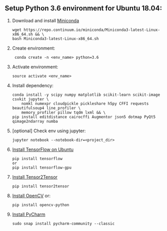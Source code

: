 ## Setup Python 3.6 environment for Ubuntu 18.04:
1. Download and install [Miniconda](https://conda.io/miniconda.html)
    ```
    wget https://repo.continuum.io/miniconda/Miniconda3-latest-Linux-x86_64.sh && \
    bash Miniconda3-latest-Linux-x86_64.sh
    ```
1. Create environment:
    ```
     conda create -n <env_name> python=3.6
    ```
1. Activate environment:
    ```
    source activate <env_name>
    ```
1. Install dependency:
    ```
    conda install -y scipy numpy matplotlib scikit-learn scikit-image csvkit jupyter \
        nomkl numexpr cloudpickle pickleshare h5py CFFI requests beautifulsoup4 line_profiler \
        memory_profiler pillow tqdm lxml && \
    pip install editdistance cairocffi Augmentor json5 dotmap PyQt5 qimage2ndarray numba
    ```
1. [optional] Check env using jupyter:
    ```
    jupyter notebook --notebook-dir=<project_dir>
    ```
1. [Install TensorFlow on Ubuntu](https://www.tensorflow.org/install/install_linux#InstallingAnaconda)
    ```
    pip install tensorflow
    or
    pip install tensorflow-gpu
    ```
1. [Install Tensor2Tensor](https://github.com/tensorflow/tensor2tensor#installation)
    ```
    pip install tensor2tensor
    ```
1. [Install OpenCV](setup_opencv_for_ubuntu.md) or:
    ```
    pip install opencv-python
    ```
1. [Install PyCharm](https://www.jetbrains.com/pycharm/download/#section=linux)
    ```
    sudo snap install pycharm-community --classic
    ```
